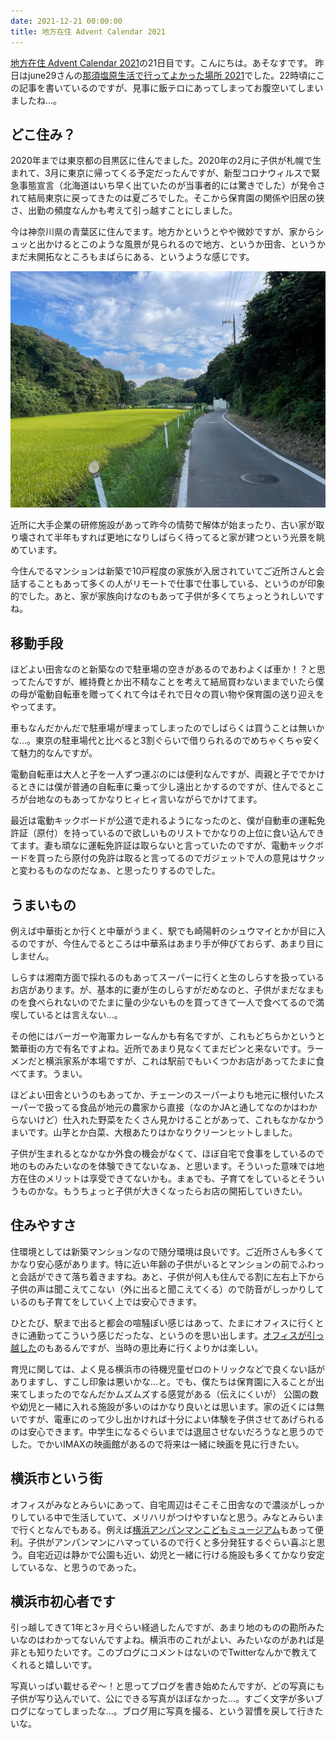 ```yaml
---
date: 2021-12-21 00:00:00
title: 地方在住 Advent Calendar 2021
---
```

[地方在住 Advent Calendar 2021](https://adventar.org/calendars/6780)の21日目です。こんにちは。あそなすです。
昨日はjune29さんの[那須塩原生活で行ってよかった場所 2021](https://scrapbox.io/june29/%E9%82%A3%E9%A0%88%E5%A1%A9%E5%8E%9F%E7%94%9F%E6%B4%BB%E3%81%A7%E8%A1%8C%E3%81%A3%E3%81%A6%E3%82%88%E3%81%8B%E3%81%A3%E3%81%9F%E5%A0%B4%E6%89%80_2021)でした。22時頃にこの記事を書いているのですが、見事に飯テロにあってしまってお腹空いてしまいましたね...。

## どこ住み？

2020年までは東京都の目黒区に住んでました。2020年の2月に子供が札幌で生まれて、3月に東京に帰ってくる予定だったんですが、新型コロナウィルスで緊急事態宣言（北海道はいち早く出ていたのが当事者的には驚きでした）が発令されて結局東京に戻ってきたのは夏ごろでした。そこから保育園の関係や旧居の狭さ、出勤の頻度なんかも考えて引っ越すことにしました。

今は神奈川県の青葉区に住んでます。地方かというとやや微妙ですが、家からシュッと出かけるとこのような風景が見られるので地方、というか田舎、というかまだ未開拓なところもまばらにある、というような感じです。

![](../source/images/articles/2021-12-21-tiho-zaiju-.jpg)

近所に大手企業の研修施設があって昨今の情勢で解体が始まったり、古い家が取り壊されて半年もすれば更地になりしばらく待ってると家が建つという光景を眺めています。

今住んでるマンションは新築で10戸程度の家族が入居されていてご近所さんと会話することもあって多くの人がリモートで仕事で仕事している、というのが印象的でした。あと、家が家族向けなのもあって子供が多くてちょっとうれしいですね。

## 移動手段

ほどよい田舎なのと新築なので駐車場の空きがあるのであわよくば車か！？と思ってたんですが、維持費とか出不精なことを考えて結局買わないままでいたら僕の母が電動自転車を贈ってくれて今はそれで日々の買い物や保育園の送り迎えをやってます。



車もなんだかんだで駐車場が埋まってしまったのでしばらくは買うことは無いかな...。東京の駐車場代と比べると3割ぐらいで借りられるのでめちゃくちゃ安くて魅力的なんですが。

電動自転車は大人と子を一人ずつ運ぶのには便利なんですが、両親と子ででかけるときには僕が普通の自転車に乗って少し遠出とかするのですが、住んでるところが台地なのもあってかなりヒィヒィ言いながらでかけてます。

最近は電動キックボードが公道で走れるようになったのと、僕が自動車の運転免許証（原付）を持っているので欲しいものリストでかなりの上位に食い込んできてます。妻も頑なに運転免許証は取らないと言っていたのですが、電動キックボードを買ったら原付の免許は取ると言ってるのでガジェットで人の意見はサクッと変わるものなのだなぁ、と思ったりするのでした。

## うまいもの

例えば中華街とか行くと中華がうまく、駅でも崎陽軒のシュウマイとかが目に入るのですが、今住んでるところは中華系はあまり手が伸びておらず、あまり目にしません。

しらすは湘南方面で採れるのもあってスーパーに行くと生のしらすを扱っているお店があります。が、基本的に妻が生のしらすがだめなのと、子供がまだなまものを食べられないのでたまに量の少ないものを買ってきて一人で食べてるので満喫しているとは言えない...。

その他にはバーガーや海軍カレーなんかも有名ですが、これもどちらかというと繁華街の方で有名ですよね。近所であまり見なくてまだピンと来ないです。ラーメンだと横浜家系が本場ですが、これは駅前でもいくつかお店があってたまに食べてます。うまい。

ほどよい田舎というのもあってか、チェーンのスーパーよりも地元に根付いたスーパーで扱ってる食品が地元の農家から直接（なのかJAと通してなのかはわからないけど）仕入れた野菜をたくさん見かけることがあって、これもなかなかうまいです。山芋とか白菜、大根あたりはかなりクリーンヒットしました。

子供が生まれるとなかなか外食の機会がなくて、ほぼ自宅で食事をしているので地のものみたいなのを体験できてないなぁ、と思います。そういった意味では地方在住のメリットは享受できてないかも。まぁでも、子育てをしているとそういうものかな。もうちょっと子供が大きくなったらお店の開拓していきたい。

## 住みやすさ

住環境としては新築マンションなので随分環境は良いです。ご近所さんも多くてかなり安心感があります。特に近い年齢の子供がいるとマンションの前でふわっと会話ができて落ち着きますね。あと、子供が何人も住んでる割に左右上下から子供の声は聞こえてこない（外に出ると聞こえてくる）ので防音がしっかりしているのも子育てをしていく上では安心できます。

ひとたび、駅まで出ると都会の喧騒ぽい感じはあって、たまにオフィスに行くときに通勤ってこういう感じだったな、というのを思い出します。[オフィスが引っ越した](https://info.cookpad.com/pr/news/press_2021_0506)のもあるんですが、当時の恵比寿に行くよりかは楽しい。

育児に関しては、よく見る横浜市の待機児童ゼロのトリックなどで良くない話がありますし、すこし印象は悪いかな...と。でも、僕たちは保育園に入ることが出来てしまったのでなんだかムズムズする感覚がある（伝えにくいが）
公園の数や幼児と一緒に入れる施設が多いのはかなり良いとは思います。家の近くには無いですが、電車にのって少し出かければ十分によい体験を子供させてあげられるのは安心できます。中学生になるぐらいまでは退屈させないだろうなと思うのでした。でかいIMAXの映画館があるので将来は一緒に映画を見に行きたい。

## 横浜市という街

オフィスがみなとみらいにあって、自宅周辺はそこそこ田舎なので濃淡がしっかりしている中で生活していて、メリハリがつけやすいなと思う。みなとみらいまで行くとなんでもある。例えば[横浜アンパンマンこどもミュージアム](https://www.yokohama-anpanman.jp/)もあって便利。子供がアンパンマンにハマっているので行くと多分発狂するぐらい喜ぶと思う。自宅近辺は静かで公園も近い、幼児と一緒に行ける施設も多くてかなり安定しているな、と思うのであった。

## 横浜市初心者です

引っ越してきて1年と3ヶ月ぐらい経過したんですが、あまり地のものの勘所みたいなのはわかってないんですよね。横浜市のこれがよい、みたいなのがあれば是非とも知りたいです。このブログにコメントはないのでTwitterなんかで教えてくれると嬉しいです。

写真いっぱい載せるぞ～！と思ってブログを書き始めたんですが、どの写真にも子供が写り込んでいて、公にできる写真がほぼなかった...。すごく文字が多いブログになってしまったな...。ブログ用に写真を撮る、という習慣を戻して行きたいな。

